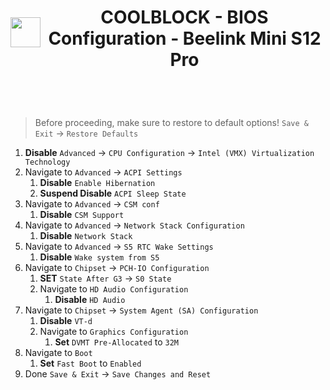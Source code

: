 <header>
  <span style="display: inline-flex; align-items: center;">
    <img src="https://cdn.coolblock.com/coolblock.svg" width="48" height="48" style="margin-right: 5px;">
    <h1>COOLBLOCK - BIOS Configuration - Beelink Mini S12 Pro</S></h1>
  </span>
</header>

> Before proceeding, make sure to restore to default options! `Save & Exit` -> `Restore Defaults`

1. **Disable** `Advanced` -> `CPU Configuration` -> `Intel (VMX) Virtualization Technology`
2. Navigate to `Advanced` -> `ACPI Settings`
   1. **Disable** `Enable Hibernation`
   2. **Suspend Disable** `ACPI Sleep State`
3. Navigate to `Advanced` -> `CSM conf`
    1. **Disable** `CSM Support`
4. Navigate to `Advanced` -> `Network Stack Configuration`
    1. **Disable** `Network Stack`
5. Navigate to `Advanced` -> `S5 RTC Wake Settings`
    1. **Disable** `Wake system from S5`
6. Navigate to `Chipset` -> `PCH-IO Configuration`
    1. **SET** `State After G3` -> `S0 State`
    2. Navigate to `HD Audio Configuration`
       1. **Disable** `HD Audio`
7. Navigate to `Chipset` -> `System Agent (SA) Configuration`
    1. **Disable** `VT-d`
    2. Navigate to `Graphics Configuration`
       1. **Set** `DVMT Pre-Allocated` to `32M`
8. Navigate to `Boot`
    1. **Set** `Fast Boot` to `Enabled`
9. Done `Save & Exit` -> `Save Changes and Reset`
